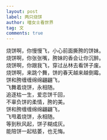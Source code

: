 ```yaml
---
layout: post
label: 两只烧饼
author: 喵女士看世界
tag: 文
comments: true
---
```



烧饼啊，你慢慢飞，小心前面撕胯的饼妹。
<br>烧饼啊，你张张嘴，胯妹的香会让你沉醉。
<br>烧饼啊，你跟我飞，穿过丛林去看饼子废。
<br>烧饼啊，来跳个舞，饼的春天越来越倒霉。
<br>饼和胯缠缠绵绵翩翩飞，
<br>飞舞着烧饼，永相随。
<br>追逐枯一生，爱恋饼千回，
<br>不辜负饼的柔情，胯的美。
<br>饼和胯缠缠绵绵翩翩飞，
<br>飞甩着烧饼，永相随。
<br>等到秋风起，饼子糊成灰。
<br>能陪饼一起枯萎，也无悔。